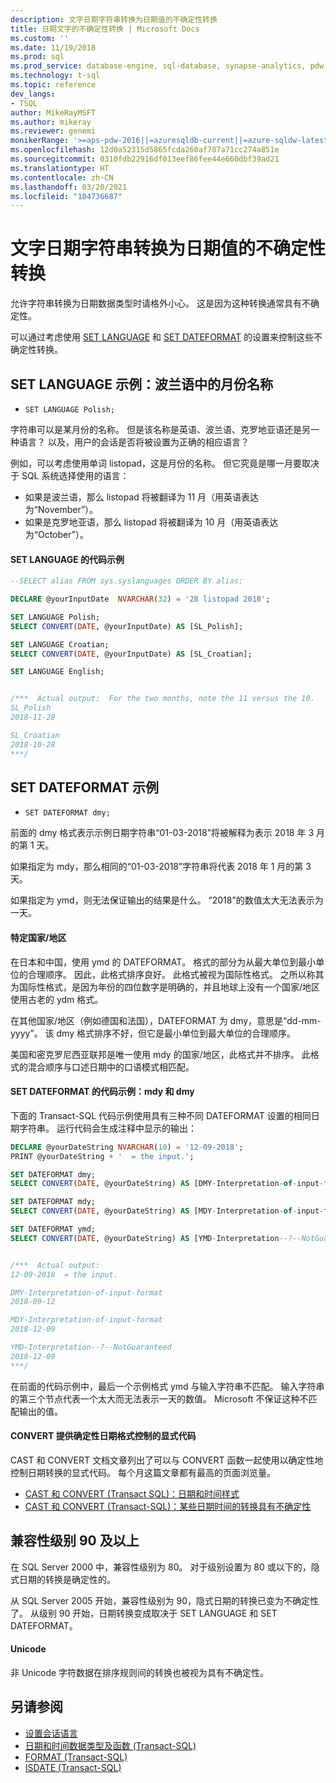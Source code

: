 ```yaml
---
description: 文字日期字符串转换为日期值的不确定性转换
title: 日期文字的不确定性转换 | Microsoft Docs
ms.custom: ''
ms.date: 11/19/2018
ms.prod: sql
ms.prod_service: database-engine, sql-database, synapse-analytics, pdw
ms.technology: t-sql
ms.topic: reference
dev_langs:
- TSQL
author: MikeRayMSFT
ms.author: mikeray
ms.reviewer: genemi
monikerRange: '>=aps-pdw-2016||=azuresqldb-current||=azure-sqldw-latest||>=sql-server-2016||>=sql-server-linux-2017||=azuresqldb-mi-current'
ms.openlocfilehash: 12d0a52315d5865fcda260af787a71cc274a851e
ms.sourcegitcommit: 0310fdb22916df013eef86fee44e660dbf39ad21
ms.translationtype: HT
ms.contentlocale: zh-CN
ms.lasthandoff: 03/20/2021
ms.locfileid: "104736687"
---
```

# <a name="nondeterministic-conversion-of-literal-date-strings-into-date-values"></a>文字日期字符串转换为日期值的不确定性转换

允许字符串转换为日期数据类型时请格外小心。 这是因为这种转换通常具有不确定性。

可以通过考虑使用 [SET LANGUAGE](../statements/set-language-transact-sql.md) 和 [SET DATEFORMAT](../statements/set-dateformat-transact-sql.md) 的设置来控制这些不确定性转换。



## <a name="set-language-example-month-name-in-polish"></a>SET LANGUAGE 示例：波兰语中的月份名称

- `SET LANGUAGE Polish;`

字符串可以是某月份的名称。 但是该名称是英语、波兰语、克罗地亚语还是另一种语言？ 以及，用户的会话是否将被设置为正确的相应语言？

例如，可以考虑使用单词 listopad，这是月份的名称。 但它究竟是哪一月要取决于 SQL 系统选择使用的语言：
- 如果是波兰语，那么 listopad 将被翻译为 11 月（用英语表达为“November”）。
- 如果是克罗地亚语，那么 listopad 将被翻译为 10 月（用英语表达为“October”）。

#### <a name="code-example-of-set-language"></a>SET LANGUAGE 的代码示例

```sql
--SELECT alias FROM sys.syslanguages ORDER BY alias;

DECLARE @yourInputDate  NVARCHAR(32) = '28 listopad 2018';

SET LANGUAGE Polish;
SELECT CONVERT(DATE, @yourInputDate) AS [SL_Polish];

SET LANGUAGE Croatian;
SELECT CONVERT(DATE, @yourInputDate) AS [SL_Croatian];

SET LANGUAGE English;


/***  Actual output:  For the two months, note the 11 versus the 10.
SL_Polish
2018-11-28

SL_Croatian
2018-10-28
***/
```



## <a name="set-dateformat-example"></a>SET DATEFORMAT 示例

- `SET DATEFORMAT dmy;`

前面的 dmy 格式表示示例日期字符串“01-03-2018”将被解释为表示 2018 年 3 月的第 1 天。

如果指定为 mdy，那么相同的“01-03-2018”字符串将代表 2018 年 1 月的第 3 天。

如果指定为 ymd，则无法保证输出的结果是什么。 “2018”的数值太大无法表示为一天。
<!--
The preceding claim of "no guarantee" might be incorrect, in the minds of the SQL query engine Developer team?
-->

#### <a name="specific-countries"></a>特定国家/地区

在日本和中国，使用 ymd 的 DATEFORMAT。 格式的部分为从最大单位到最小单位的合理顺序。 因此，此格式排序良好。 此格式被视为国际性格式。 之所以称其为国际性格式，是因为年份的四位数字是明确的，并且地球上没有一个国家/地区使用古老的 ydm 格式。

在其他国家/地区（例如德国和法国），DATEFORMAT 为 dmy，意思是“dd-mm-yyyy”。 该 dmy 格式排序不好，但它是最小单位到最大单位的合理顺序。

美国和密克罗尼西亚联邦是唯一使用 mdy 的国家/地区，此格式并不排序。 此格式的混合顺序与口述日期中的口语模式相匹配。

#### <a name="code-example-of-set-dateformat-mdy-versus-dmy"></a>SET DATEFORMAT 的代码示例：mdy 和 dmy

下面的 Transact-SQL 代码示例使用具有三种不同 DATEFORMAT 设置的相同日期字符串。 运行代码会生成注释中显示的输出：

```sql
DECLARE @yourDateString NVARCHAR(10) = '12-09-2018';
PRINT @yourDateString + '  = the input.';

SET DATEFORMAT dmy;
SELECT CONVERT(DATE, @yourDateString) AS [DMY-Interpretation-of-input-format];

SET DATEFORMAT mdy;
SELECT CONVERT(DATE, @yourDateString) AS [MDY-Interpretation-of-input-format];

SET DATEFORMAT ymd;
SELECT CONVERT(DATE, @yourDateString) AS [YMD-Interpretation--?--NotGuaranteed];


/***  Actual output:
12-09-2018  = the input.

DMY-Interpretation-of-input-format
2018-09-12

MDY-Interpretation-of-input-format
2018-12-09

YMD-Interpretation--?--NotGuaranteed
2018-12-09
***/
```

在前面的代码示例中，最后一个示例格式 ymd 与输入字符串不匹配。 输入字符串的第三个节点代表一个太大而无法表示一天的数值。 Microsoft 不保证这种不匹配输出的值。

#### <a name="convert-offers-explicit-codes-for-_deterministic_-control-of-date-formats"></a>CONVERT 提供确定性日期格式控制的显式代码

CAST 和 CONVERT 文档文章列出了可以与 CONVERT 函数一起使用以确定性地控制日期转换的显式代码。 每个月这篇文章都有最高的页面浏览量。

- [CAST 和 CONVERT (Transact SQL)：日期和时间样式](../functions/cast-and-convert-transact-sql.md#date-and-time-styles)
- [CAST 和 CONVERT (Transact-SQL)：某些日期时间的转换具有不确定性](../functions/cast-and-convert-transact-sql.md#certain-datetime-conversions-are-nondeterministic)



## <a name="compatibility-level-90-and-above"></a>兼容性级别 90 及以上

在 SQL Server 2000 中，兼容性级别为 80。 对于级别设置为 80 或以下的，隐式日期的转换是确定性的。

从 SQL Server 2005 开始，兼容性级别为 90，隐式日期的转换已变为不确定性了。 从级别 90 开始，日期转换变成取决于 SET LANGUAGE 和 SET DATEFORMAT。

#### <a name="unicode"></a>Unicode

<!-- The next live sentence needs an explanatory example!  N'somethingHere?'.
-->
非 Unicode 字符数据在排序规则间的转换也被视为具有不确定性。



## <a name="see-also"></a>另请参阅

- [设置会话语言](../../relational-databases/collations/set-a-session-language.md)
- [日期和时间数据类型及函数 (Transact-SQL)](../functions/date-and-time-data-types-and-functions-transact-sql.md)
- [FORMAT (Transact-SQL)](../functions/format-transact-sql.md)
- [ISDATE (Transact-SQL)](../functions/isdate-transact-sql.md)



<!--
This new article is linked-to by the following articles (at least initially on 2018/11/19).....
...
* docs/relational-databases/views/create-indexed-views.md
* docs/relational-databases/indexes/indexes-on-computed-columns.md
* docs/t-sql/functions/cast-and-convert-transact-sql.md
...
As a reaction to public PR 1279, this approach of creating a new article to link to is a better alternative than a docs/includes/ approach.
GeneMi (MightyPen), 2018/11/19
-->

